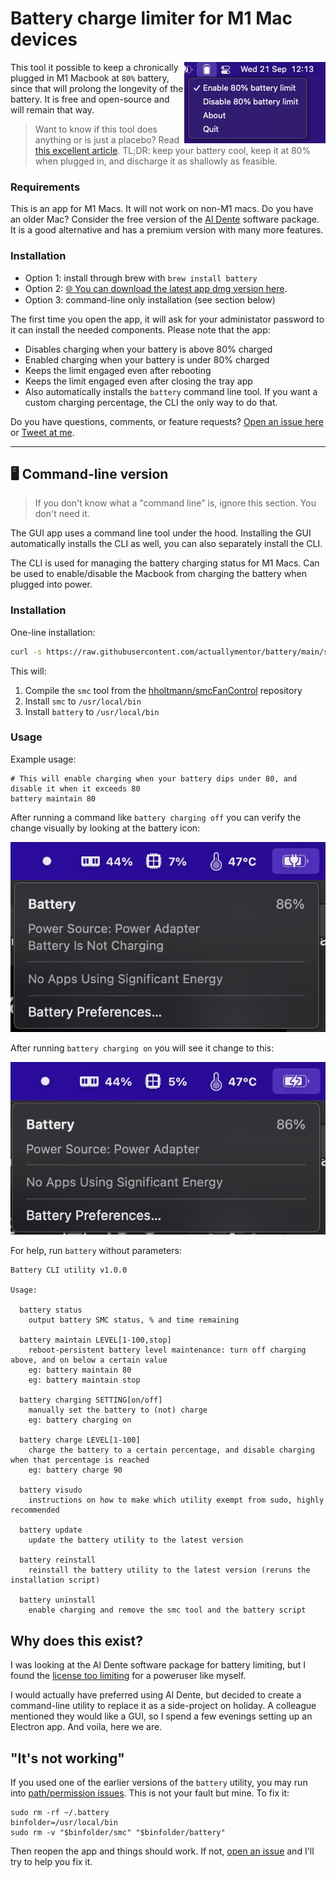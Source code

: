 # Battery charge limiter for M1 Mac devices

<img align="right" src="./screenshots/tray.png"/>This tool it possible to keep a chronically plugged in M1 Macbook at `80%` battery, since that will prolong the longevity of the battery. It is free and open-source and will remain that way.

> Want to know if this tool does anything or is just a placebo? Read [this excellent article](https://batteryuniversity.com/article/bu-808-how-to-prolong-lithium-based-batteries). TL;DR: keep your battery cool, keep it at 80% when plugged in, and discharge it as shallowly as feasible.

### Requirements

This is an app for M1 Macs. It will not work on non-M1 macs. Do you have an older Mac? Consider the free version of the [Al Dente](https://apphousekitchen.com/) software package. It is a good alternative and has a premium version with many more features.

### Installation

- Option 1: install through brew with `brew install battery`
- Option 2: [🌐 You can download the latest app dmg version here]( https://github.com/actuallymentor/battery/releases/ ).
- Option 3: command-line only installation (see section below)

The first time you open the app, it will ask for your administator password to it can install the needed components. Please note that the app:

- Disables charging when your battery is above 80% charged
- Enabled charging when your battery is under 80% charged
- Keeps the limit engaged even after rebooting
- Keeps the limit engaged even after closing the tray app
- Also automatically installs the `battery` command line tool. If you want a custom charging percentage, the CLI the only way to do that.

Do you have questions, comments, or feature requests? [Open an issue here](https://github.com/actuallymentor/battery/issues) or [Tweet at me](https://twitter.com/actuallymentor).

---


## 🖥 Command-line version

> If you don't know what a "command line" is, ignore this section. You don't need it.

The GUI app uses a command line tool under the hood. Installing the GUI automatically installs the CLI as well, you can also separately install the CLI.

The CLI is used for managing the battery charging status for M1 Macs. Can be used to enable/disable the Macbook from charging the battery when plugged into power.

### Installation

One-line installation:

```bash
curl -s https://raw.githubusercontent.com/actuallymentor/battery/main/setup.sh | bash
```

This will:

1. Compile the `smc` tool from the [hholtmann/smcFanControl]( https://github.com/hholtmann/smcFanControl.git ) repository
2. Install `smc` to `/usr/local/bin`
3. Install `battery` to `/usr/local/bin`

### Usage

Example usage:

```shell
# This will enable charging when your battery dips under 80, and disable it when it exceeds 80
battery maintain 80
```

After running a command like `battery charging off` you can verify the change visually by looking at the battery icon:

![Battery not charging](./screenshots/not-charging-screenshot.png)

After running `battery charging on` you will see it change to this:

![Battery charging](./screenshots/charging-screenshot.png)


For help, run `battery` without parameters:

```
Battery CLI utility v1.0.0

Usage:

  battery status
    output battery SMC status, % and time remaining

  battery maintain LEVEL[1-100,stop]
    reboot-persistent battery level maintenance: turn off charging above, and on below a certain value
    eg: battery maintain 80
    eg: battery maintain stop

  battery charging SETTING[on/off]
    manually set the battery to (not) charge
    eg: battery charging on

  battery charge LEVEL[1-100]
    charge the battery to a certain percentage, and disable charging when that percentage is reached
    eg: battery charge 90

  battery visudo
    instructions on how to make which utility exempt from sudo, highly recommended

  battery update
    update the battery utility to the latest version

  battery reinstall
    reinstall the battery utility to the latest version (reruns the installation script)

  battery uninstall
    enable charging and remove the smc tool and the battery script
```

## Why does this exist?

I was looking at the Al Dente software package for battery limiting, but I found the [license too limiting](https://github.com/davidwernhart/AlDente/discussions/558) for a poweruser like myself.

I would actually have preferred using Al Dente, but decided to create a command-line utility to replace it as a side-project on holiday. A colleague mentioned they would like a GUI, so I spend a few evenings setting up an Electron app. And voila, here we are.

## "It's not working"

If you used one of the earlier versions of the `battery` utility, you may run into [path/permission issues](https://github.com/actuallymentor/battery/issues/8). This is not your fault but mine. To fix it:

```
sudo rm -rf ~/.battery
binfolder=/usr/local/bin
sudo rm -v "$binfolder/smc" "$binfolder/battery"
```

Then reopen the app and things should work. If not, [open an issue](https://github.com/actuallymentor/battery/issues/new) and I'll try to help you fix it.